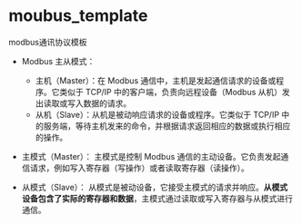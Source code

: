 # moubus_template

modbus通讯协议模板



- Modbus 主从模式：
    - 主机（Master）：在 Modbus 通信中，主机是发起通信请求的设备或程序。它类似于 TCP/IP 中的客户端，负责向远程设备（Modbus 从机）发出读取或写入数据的请求。
    - 从机（Slave）：从机是被动响应请求的设备或程序。它类似于 TCP/IP 中的服务端，等待主机发来的命令，并根据请求返回相应的数据或执行相应的操作。

- 主模式（Master）：
    主模式是控制 Modbus 通信的主动设备。它负责发起通信请求，例如写入寄存器（写操作）或者读取寄存器（读操作）。

- 从模式（Slave）：
    从模式是被动设备，它接受主模式的请求并响应。**从模式设备包含了实际的寄存器和数据**，主模式通过读取或写入寄存器与从模式进行通信。










